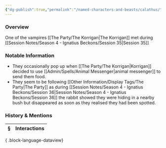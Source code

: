 ```yaml
---
{"dg-publish":true,"permalink":"/named-characters-and-beasts/calathus/","updated":"2025-08-06T11:57:13.170+01:00"}
---
```


### Overview
One of the vampires [[The Party/The Korrigan\|The Korrigan]] met during [[Session Notes/Season 4 - Ignatius Beckons/Session 35\|Session 35]]

### Notable Information 
- They occasionally pop up when [[The Party/The Korrigan\|Korrigan]] decided to use [[Admin/Spells/Animal Messenger\|animal messenger]] to send them food. 
- They seem to be following [[Other Information/Display Tags/The Party\|The Party]] as during [[Session Notes/Season 4 - Ignatius Beckons/Session 36\|Session Notes/Season 4 - Ignatius Beckons/Session 36]] the rabbit showed they were hiding in a nearby bush but disappeared as soon as they realised they had been spotted. 

### History & Mentions
| § | Interactions |
| - | ------------ |

{ .block-language-dataview}